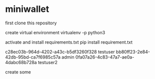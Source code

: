 # miniwallet

first clone this repository

create virtual environment 
virtualenv -p python3

activate and install requirements.txt
pip install requirement.txt

c28ec03b-964d-4202-a43c-b5df3260f328	testuser
bb80ff23-2e84-42db-95bd-ca7f6985c57a	admin
0fa07a26-4c83-47a7-ae0a-4dabc68b728a	testuser2

create some 
